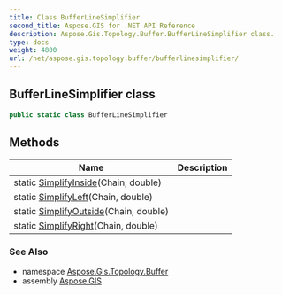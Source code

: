 ```yaml
---
title: Class BufferLineSimplifier
second_title: Aspose.GIS for .NET API Reference
description: Aspose.Gis.Topology.Buffer.BufferLineSimplifier class. 
type: docs
weight: 4800
url: /net/aspose.gis.topology.buffer/bufferlinesimplifier/
---
```

## BufferLineSimplifier class

```csharp
public static class BufferLineSimplifier
```

## Methods

| Name | Description |
| --- | --- |
| static [SimplifyInside](../../aspose.gis.topology.buffer/bufferlinesimplifier/simplifyinside/)(Chain, double) |  |
| static [SimplifyLeft](../../aspose.gis.topology.buffer/bufferlinesimplifier/simplifyleft/)(Chain, double) |  |
| static [SimplifyOutside](../../aspose.gis.topology.buffer/bufferlinesimplifier/simplifyoutside/)(Chain, double) |  |
| static [SimplifyRight](../../aspose.gis.topology.buffer/bufferlinesimplifier/simplifyright/)(Chain, double) |  |

### See Also

* namespace [Aspose.Gis.Topology.Buffer](../../aspose.gis.topology.buffer/)
* assembly [Aspose.GIS](../../)


